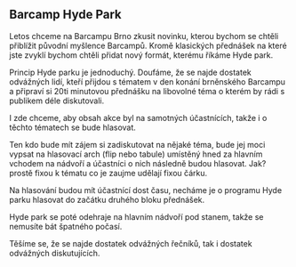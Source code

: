 Barcamp Hyde Park
-------------------

Letos chceme na Barcampu Brno zkusit novinku, kterou bychom se chtěli přiblížit původní myšlence Barcampů. Kromě klasických přednášek na které jste zvyklí bychom chtěli přidat nový formát, kterému říkáme Hyde park.

Princip Hyde parku je jednoduchý. Doufáme, že se najde dostatek odvážných lidí, kteří přijdou s tématem v den konání brněnského Barcampu a připraví si 20ti minutovou přednášku na libovolné téma o kterém by rádi s publikem déle diskutovali.

I zde chceme, aby obsah akce byl na samotných účastnících, takže i o těchto tématech se bude hlasovat.

Ten kdo bude mít zájem si zadiskutovat na nějaké téma, bude jej moci vypsat na hlasovací arch (flip nebo tabule) umístěný hned za hlavním vchodem na nádvoří a účastníci o nich následně budou hlasovat. Jak? prostě fixou k tématu co je zaujme udělají fixou čárku.

Na hlasování budou mít účastnící dost času, necháme je o programu Hyde parku hlasovat do začátku druhého bloku přednášek.

Hyde park se poté odehraje na hlavním nádvoří pod stanem, takže se nemusíte bát špatného počasí.

Těšíme se, že se najde dostatek odvážných řečníků, tak i dostatek odvážných diskutujících.